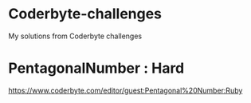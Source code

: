 # Coderbyte-challenges
My solutions from Coderbyte challenges

# PentagonalNumber : Hard
https://www.coderbyte.com/editor/guest:Pentagonal%20Number:Ruby